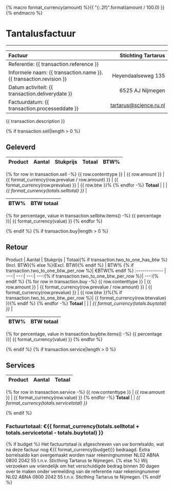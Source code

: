 {% macro format_currency(amount) %}{{ "{:.2f}".format(amount / 100.0) }}{% endmacro %}

# Tantalusfactuur

---------------------------------------

Factuur | Stichting Tartarus  
:------ | ----------------:
Referentie: {{ transaction.reference }} |
Informele naam: {{ transaction.name }}.{{ transaction.revision }} | Heyendaalseweg 135
Datum activiteit: {{ transaction.deliverydate }} | 6525 AJ Nijmegen
Factuurdatum: {{ transaction.processeddate }} | tartarus@science.ru.nl


{{ transaction.description }}

{% if transaction.sell|length > 0 %}
## Geleverd
Product | Aantal | Stukprijs | Totaal | BTW%
:------------- | ---:| ---:| ---:|---:
{% for row in transaction.sell -%}
{{ row.contenttype }} | {{ row.amount }} | {{ format_currency(row.prevalue / row.amount) }} | {{ format_currency(row.prevalue) }} | {{ row.btw }}%
{% endfor -%}
**Totaal** | | | *{{ format_currency(totals.selltotal) }}* |

BTW% | BTW totaal 
---: | ---:
{% for percentage, value in transaction.sellbtw.items() -%}
{{ percentage }}| {{ format_currency(value) }}
{% endfor %}

{% endif %}
{% if transaction.buy|length > 0 %}
## Retour
Product | Aantal | Stukprijs | Totaal{% if transaction.two_to_one_has_btw %}(Incl. BTW){% else %}(Excl. BTW){% endif %} | BTW% {% if transaction.two_to_one_btw_per_row %}| &euro;BTW{% endif %}
:------------- | ---:| ---:| ---:| ---:{% if transaction.two_to_one_btw_per_row %}| ---:{% endif %}
{% for row in transaction.buy -%}
{{ row.contenttype }} | {{ row.amount }} | {{ format_currency(row.prevalue / row.amount) }} | {{ format_currency(row.prevalue) }} | {{ row.btw }}%{% if transaction.two_to_one_btw_per_row %}| {{ format_currency(row.btwvalue) }}{% endif %}
{% endfor -%}
**Totaal** | | | *{{ format_currency(totals.buytotal) }}* |

BTW% | BTW totaal 
---: | ---:
{% for percentage, value in transaction.buybtw.items() -%}
{{ percentage }}| {{ format_currency(value) }}
{% endfor %}

{% endif %}
{% if transaction.service|length > 0 %}
## Services
Product | Aantal | Totaal
:------------- | ---:| ---:
{% for row in transaction.service -%}
{{ row.contenttype }} | {{ row.amount }} | {{ format_currency(row.value) }}
{% endfor -%}
**Totaal** | | *{{ format_currency(totals.servicetotal) }}*

{% endif %}
### Factuurtotaal: &euro;{{ format_currency(totals.selltotal + totals.servicetotal - totals.buytotal) }}
{% if budget %}
Het factuurtotaal is afgeschreven van uw borrelsaldo, wat na deze factuur nog &euro;{{ format_currency(budget)}} bedraagd. Extra borrelsaldo kan overgemaakt worden naar rekeningnummer NL02 ABNA 0800 2042 55 t.n.v. Sticthing Tartarus te Nijmegen.
{% else %}
Wij verzoeken uw vriendelijk om het verschuldigde bedrag binnen 30 dagen over te maken onder vermelding van de referentie naar rekeningnummer NL02 ABNA 0800 2042 55 t.n.v. Sticthing Tartarus te Nijmegen.
{% endif %}
